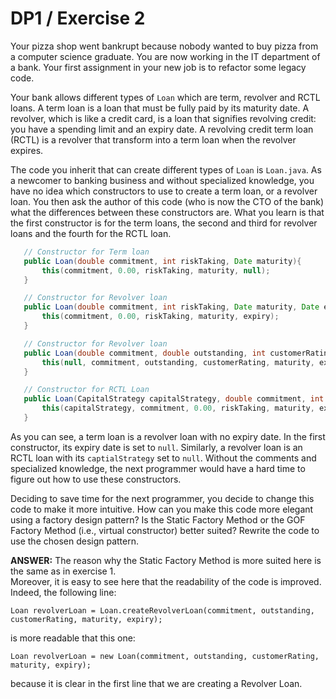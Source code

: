 # DP1 / Exercise 2
Your pizza shop went bankrupt because nobody wanted to buy pizza from a computer science graduate. You are now working in the IT department of a bank. 
Your first assignment in your new job is to refactor some legacy code.

Your bank allows different types of `Loan` which are term, revolver and RCTL loans. A term loan is a loan that must be fully paid by its maturity date. A revolver, which is like a credit card, is a loan that signifies revolving credit: you have a spending limit and an expiry date. A revolving credit term loan (RCTL) is a revolver that transform into a term loan when the revolver expires.
 
The code you inherit that can create different types of `Loan` is `Loan.java`. As a newcomer to banking business and without specialized knowledge, you have no idea which constructors to use to create a term loan, or a revolver loan. You then ask the author of this code (who is now the CTO of the bank) what the differences between these constructors are. What you learn is that the first constructor is for the term loans, the second and third for revolver loans and the fourth for the RCTL loan.  
 
 ```java
    // Constructor for Term loan
    public Loan(double commitment, int riskTaking, Date maturity){
        this(commitment, 0.00, riskTaking, maturity, null);
    }

    // Constructor for Revolver loan
    public Loan(double commitment, int riskTaking, Date maturity, Date expiry){
        this(commitment, 0.00, riskTaking, maturity, expiry);
    }

    // Constructor for Revolver loan
    public Loan(double commitment, double outstanding, int customerRating, Date maturity, Date expiry){
        this(null, commitment, outstanding, customerRating, maturity, expiry);
    }

    // Constructor for RCTL Loan
    public Loan(CapitalStrategy capitalStrategy, double commitment, int riskTaking, Date maturity, Date expiry){
        this(capitalStrategy, commitment, 0.00, riskTaking, maturity, expiry);
    }
```

As you can see, a term loan is a revolver loan with no expiry date. In the first constructor, its expiry date is set to `null`. Similarly, a revolver loan is an RCTL loan with its `captialStrategy` set to `null`. Without the comments and specialized knowledge, the next programmer would have a hard time to figure out how to use these constructors.

Deciding to save time for the next programmer, you decide to change this code to make it more intuitive. How can you make this code more elegant using a factory design pattern? Is the Static Factory Method or the GOF Factory Method (i.e., virtual constructor) better suited? Rewrite the code to use the chosen design pattern. 

**ANSWER:** The reason why the Static Factory Method is more suited here is the same as in exercise 1.<br>
Moreover, it is easy to see here that the readability of the code is  improved.<br>
Indeed, the following line:
```
Loan revolverLoan = Loan.createRevolverLoan(commitment, outstanding, customerRating, maturity, expiry);
```
is more readable that this one:
```
Loan revolverLoan = new Loan(commitment, outstanding, customerRating, maturity, expiry);
```
because it is clear in the first line that we are creating a Revolver Loan.